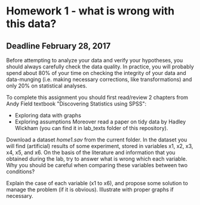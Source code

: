 # Homework 1 - what is wrong with this data?

## Deadline February 28, 2017

Before attempting to analyze your data and verify your hypotheses, you should always carefully check the data quality. In practice, you will probably spend about 80% of your time on checking the integrity of your data and data-munging (i.e. making necessary corrections, like transformations) and only 20% on statistical analyses.

To complete this assignment you should first read/review 2 chapters from Andy Field textbook "Discovering Statistics using SPSS":
* Exploring data with graphs
* Exploring assumptions
Moreover read a paper on tidy data by Hadley Wickham (you can find it in lab_texts folder of this repository).

Download a dataset *home1.sav* from the current folder. In the dataset you will find (artificial) results of some experiment, stored in variables x1, x2, x3, x4, x5, and x6.
On the basis of the literature and information that you obtained during the lab, try to answer what is wrong which each variable. Why you should be careful when comparing these variables between two conditions?

Explain the case of each variable (x1 to x6), and propose some solution to manage the problem (if it is obvious). Illustrate with proper graphs if necessary.

